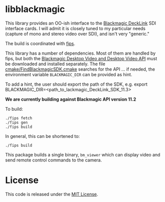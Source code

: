 # libblackmagic

This library provides an OO-ish interface to the [Blackmagic DeckLink](https://www.blackmagicdesign.com/products/decklink) SDI interface cards.  I will admit it is closely tuned to my particular needs (capture of mono and stereo video over SDI), and isn't very "generic."

The build is coordinated with [fips](https://github.com/floooh/fips).

This library has a number of dependencies.  Most of them are handled by fips, but both the [Blackmagic Desktop Video and Desktop Video API](https://www.blackmagicdesign.com/developer/product/capture-and-playback) must be downloaded and installed separately.  The file [cmake/FindBlackmagicSDK.cmake](cmake/FindBlackmagicSDK.cmake) searches for the API ... if needed, the environment variable `BLACKMAGIC_DIR` can be provided as hint.  

To add a hint, the user should export the path of the SDK, e.g. export BLACKMAGIC_DIR=<path_to_lackmagic_DeckLink_SDK_11.3>

__We are currently building against Blackmagic API version 11.2__

To build:

    ./fips fetch
    ./fips gen
    ./fips build

In general, this can be shortened to:

    ./fips build

This package builds a single binary, `bm_viewer` which can display video and send remote control commands to the camera.

# License

This code is released under the [MIT License](LICENSE).
